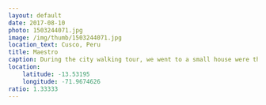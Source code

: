 ```yaml
---
layout: default
date: 2017-08-10
photo: 1503244071.jpg
image: /img/thumb/1503244071.jpg
location_text: Cusco, Peru
title: Maestro
caption: During the city walking tour, we went to a small house were the owner had a collection of local instruments. The story is that when the Spanish came locals were not allowed to play the classic guitar so they had to build their own in different styles and shapes.
location:
    latitude: -13.53195
    longitude: -71.9674626
ratio: 1.33333
---
```

